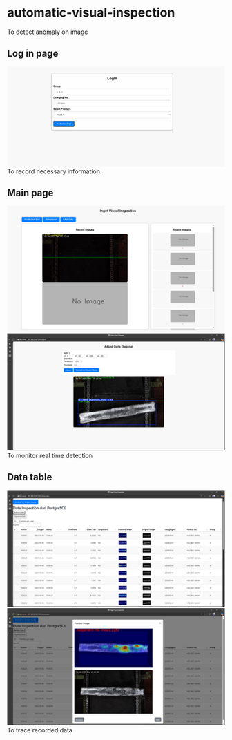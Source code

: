 # automatic-visual-inspection
To detect anomaly on image

## Log in page
![alt text](https://github.com/indraromdoni/automatic-visual-inspection/blob/main/screenshots/Screenshot%202025-10-06%20090230.png?raw=true)
To record necessary information.
## Main page
![alt text](https://github.com/indraromdoni/automatic-visual-inspection/blob/main/screenshots/Screenshot%202025-10-06%20091155.png?raw=true)
![alt text](https://github.com/indraromdoni/automatic-visual-inspection/blob/main/screenshots/Screenshot%202025-10-07%20132345.png?raw=true)
To monitor real time detection
## Data table
![alt text](https://github.com/indraromdoni/automatic-visual-inspection/blob/main/screenshots/Screenshot%202025-10-07%20114408.png?raw=true)
![alt text](https://github.com/indraromdoni/automatic-visual-inspection/blob/main/screenshots/Screenshot%202025-10-07%20114420.png?raw=true)
To trace recorded data
